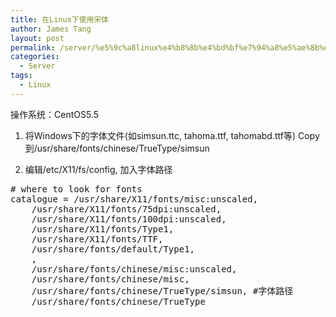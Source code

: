```yaml
---
title: 在Linux下使用宋体
author: James Tang
layout: post
permalink: /server/%e5%9c%a8linux%e4%b8%8b%e4%bd%bf%e7%94%a8%e5%ae%8b%e4%bd%93/
categories:
  - Server
tags:
  - Linux
---
```

操作系统：CentOS5.5

1. 将Windows下的字体文件(如simsun.ttc, tahoma.ttf, tahomabd.ttf等) Copy到/usr/share/fonts/chinese/TrueType/simsun

2. 编辑/etc/X11/fs/config, 加入字体路径

<pre class="brush:plain"># where to look for fonts
catalogue = /usr/share/X11/fonts/misc:unscaled,
    /usr/share/X11/fonts/75dpi:unscaled,
    /usr/share/X11/fonts/100dpi:unscaled,
    /usr/share/X11/fonts/Type1,
    /usr/share/X11/fonts/TTF,
    /usr/share/fonts/default/Type1,
    ,   
    /usr/share/fonts/chinese/misc:unscaled,
    /usr/share/fonts/chinese/misc,
    /usr/share/fonts/chinese/TrueType/simsun, #字体路径
    /usr/share/fonts/chinese/TrueType
</pre>
